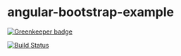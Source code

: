 # angular-bootstrap-example

[![Greenkeeper badge](https://badges.greenkeeper.io/loiane/angular-bootstrap-example.svg)](https://greenkeeper.io/)

[![Build Status](https://travis-ci.org/loiane/angular-bootstrap-example.svg?branch=master)](https://travis-ci.org/loiane/angular-bootstrap-example)
